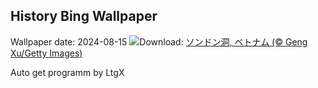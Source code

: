 ## History Bing Wallpaper
Wallpaper date: 2024-08-15
![](https://www.bing.com/th?id=OHR.HangCave_JA-JP0202736881_UHD.jpg&w=1000)Download: [ソンドン洞, ベトナム (© Geng Xu/Getty Images)](https://www.bing.com/th?id=OHR.HangCave_JA-JP0202736881_UHD.jpg)

Auto get programm by LtgX
